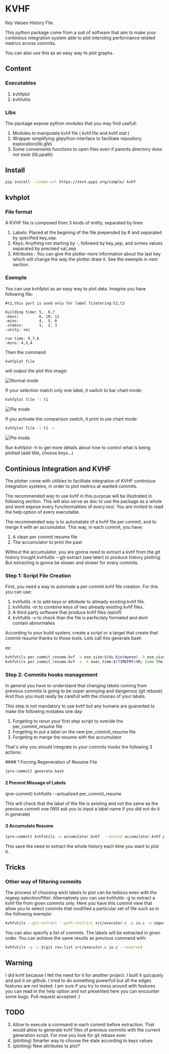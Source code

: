 # KVHF
Key Values History File.

This python package come from a suit of software that aim to make your continious integration system able to plot intersting performance related metrics across commits.

You can also use this as an easy way to plot graphs.

## Content

### Executables
1. kvhfplot
2. kvhfutils

### Libs

The package expose python modules that you may find usefull:

1. Modules to manipulate kvhf file ( kvhf.file and kvhf.stat )
2. Wrapper simplifying gitpython interface to facilitate repository exploration(lib.gfe)
3. Some convenients functions to open files even if parents directory does not exist (lib.ppath)

## Install
```bash
pip install --index-url https://test.pypi.org/simple/ kvhf
```

## kvhplot
### File format

A KVHF file is composed from 3 kinds of entity, separated by lines

 1. Labels: Placed at the begining of the file prepended by # and separated by specified key\_sep.
 2. Keys: Anything not starting by -, followed by key\_sep, and somes values separated by precised val\_sep
 3. Attributes : You can give the plotter more information about the last key which will change the way the plotter draw it. See the exemple in next section.


### Exemple
You can use kvhfplot as an easy way to plot data. Imagine you have following file:

```
#t1,this part is used only for label filetering:t2,t3

building time: 5,  6,7
-maxs:         6, 10, 11
-mins:         4,  5, 6
-stdevs:       1,  2, 3
-unity: sec

run time: 9,7,6
-mins: 4,5,4
```

Then the command
```bash
kvhfplot file
```

will output the plot this image:

![Normal mode](dev/data/images/hist.svg)

If your selection match only one label, it switch to bar chart mode:
```bash
kvhfplot file -l t1
```
![Pie mode](dev/data/images/hist_bars.svg)

If you activate the comparison switch, it print to pie chart mode:
```bash
kvhfplot file -l t1 -c
```
![Pie mode](dev/data/images/hist_pie.svg)


Run kvhfplot -h to get more details about how to control what is being plotted (add title, choose keys...)

## Continious Integration and KVHF

The plotter come with utilities to facilitate integration of KVHF continious integration systems, in order to plot metrics at wanted commits.

The recommended way to use kvhf in this purpose will be illustrated in following section. This will also serve as doc to use the package as a whole and wont expose every functionnalities of every tool. You are invited to read the help option of every executable.

The recommended way is to automatate of a kvhf file per commit, and to merge it with an accumulator. This way, in each commit, you have:

1. A clean per commit resume file
2. The accumulator to print the past

Without the accumulator, you are gonna need to extract a kvhf from the git history trought kvhfutils --git-extract (see later) to produce history plotting. But extracting is gonna be slower and slower for every commits.

### Step 1: Script File Creation

First, you need a way to automate a per commit kvhf file creation. For this you can use:
 1. kvhfutils -k to add keys or attribute to allready existing kvhf file.
 2. kvhfutils -m to combine keys of two allready existing kvhf files.
 3. A third party software that produce kvhf files (eprof)
 4. kvhfutils -v to check than the file is perfectely formated and dont contain abnormalies


According to your build system, create a script or a target that create that commit resume thanks to those tools. Lets call this generate.bash

ex:
```bash
kvhfutils per_commit_resume.kvf -k exe_size:$(du bin/myexe) -k exe_size:unity:Mo
kvhfutils per_commit_resume.kvf -v -k exec_time:$(TIMEFMT=%R; time the_perf_test >/dev/null) -k exec_time:unity:ms
```


### Step 2: Commits hooks management

In general you have to understand that changing labels coming from previous commits is going to be super annoying and dangerous (git rebase). And thus you must really be carefull with the choices of your labels.

This step is not mandatory to use kvhf but any humans are guaranted to make the following mistakes one day:

1. Forgeting to rerun your first step script to overide the per\_commit\_resume file
2. Forgeting to put a label on the new per\_commit\_resume file
3. Forgeting to merge the resume with the accumulator

That's why you should integrate to your commits hooks the following 3 actions:

#### 1 Forcing Regeneration of Resume File

```bash
(pre-commit) generate.bash
```
#### 2 Prevent Misuage of Labels
(pre-commit) kvhfutils --actualized per\_commit\_resume

This will check that the label of the file is existing and not the same as the previous commit one (Will ask you to input a label name if you did not do it in generate)

#### 3 Accumulate Resume
```bash
(pre-commit) kvhfutils -o accumulator.kvhf  --extend accumulator.kvhf per\_commit\_resume
```

This save the need to extract the whole history each time you want to plot it.


## Tricks

### Other way of filtering commits
The process of choosing wich labels to plot can be tedious even with the regexp selection/filter. Alternatively you can use kvhfutils -g to extract a kvhf file from given commits only. Here you have this commit view that allow you to select commits that modified a particular set of file such as in the following exemple:
```bash
kvhfutils --git-extract --path-restrict src/executor.c -p io.c -o important_changes.kvhf
```

You can also specify a list of commits. The labels will be extracted in given order. You can achieve the same results as previous command with:

```bash
kvhfutils -g -c $(git rev-list src/executor.c io.c --reverse)
```

## Warning
I did kvhf because I felt the need for it for another project. I built it quicquely and put it on github. I tried to do something powerfull but all the edges features are not tested. I am sure if you try to mess around with features you can read in the help option and not presented here you can encounter some bugs. Pull request accepted :)

## TODO
3. Allow to execute a command in each commit before extraction. That would allow to generate kvhf files of previous commits with the current generation script. For now you look for git rebase exec
4. (plotting) Smarter way to choose the stale according to keys values
3. (plotting) New attributes to plot?

